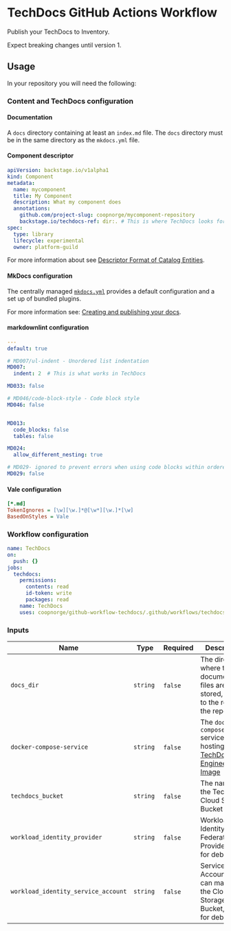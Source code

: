 # TechDocs GitHub Actions Workflow

Publish your TechDocs to Inventory.

Expect breaking changes until version 1.

## Usage

In your repository you will need the following:

### Content and TechDocs configuration

#### Documentation

A `docs` directory containing at least an `index.md` file. The `docs` directory
must be in the same directory as the `mkdocs.yml` file.

#### Component descriptor

```yaml title="catalog-info.yaml"
apiVersion: backstage.io/v1alpha1
kind: Component
metadata:
  name: mycomponent
  title: My Component
  description: What my component does
  annotations:
    github.com/project-slug: coopnorge/mycomponent-repository
    backstage.io/techdocs-ref: dir:. # This is where TechDocs looks for mkdocs.yml
spec:
  type: library
  lifecycle: experimental
  owner: platform-guild
```

For more information about see [Descriptor Format of Catalog Entities].

#### MkDocs configuration

The centrally managed
[`mkdocs.yml`](https://github.com/coopnorge/engineering-docker-images/blob/main/images/techdocs/context/mkdocs.yml)
provides a default configuration and a set up of bundled plugins.

For more information see: [Creating and publishing your docs].

#### markdownlint configuration

```yaml title=".markdownlint.yaml"
---
default: true

# MD007/ul-indent - Unordered list indentation
MD007:
  indent: 2  # This is what works in TechDocs

MD033: false

# MD046/code-block-style - Code block style
MD046: false


MD013:
  code_blocks: false
  tables: false

MD024:
  allow_different_nesting: true

# MD029- ignored to prevent errors when using code blocks within ordered lists
MD029: false
```

#### Vale configuration

```ini title=".vale.ini"
[*.md]
TokenIgnores = [\w][\w.]*@[\w*][\w.]*[\w]
BasedOnStyles = Vale
```

### Workflow configuration

```yaml title=".github/workflows/techdocs.yaml"
name: TechDocs
on:
  push: {}
jobs:
  techdocs:
    permissions:
      contents: read
      id-token: write
      packages: read
    name: TechDocs
    uses: coopnorge/github-workflow-techdocs/.github/workflows/techdocs.yaml@v0
```

### Inputs

<!-- markdownlint-disable MD013 -->
| Name                                | Type     | Required | Description                                                                                    | Default Value                                                                                             |
|-------------------------------------|----------|----------|------------------------------------------------------------------------------------------------|-----------------------------------------------------------------------------------------------------------|
| `docs_dir`                          | `string` | `false`  | The directory where the documentation files are stored, relative to the root of the repository | `docs/`                                                                                                   |
| `docker-compose-service`            | `string` | `false`  | The `docker compose` service hosting the [TechDocs Engineering Image]                          | `techdocs`                                                                                                |
| `techdocs_bucket`                   | `string` | `false`  | The name of the TechDocs Cloud Storage Bucket                                                  | `coop-techdocs-backstage-production-44f7`                                                                 |
| `workload_identity_provider`        | `string` | `false`  | Workload Identity Federation Provider, used for debugging                                      | `projects/1063410054216/locations/global/workloadIdentityPools/techdocs-pool/providers/techdocs-provider` |
| `workload_identity_service_account` | `string` | `false`  | Service Account that can managed the Cloud Storage Bucket, used for debugging                  | `techdocs-publisher@backstage-production-44f7.iam.gserviceaccount.com`                                    |
<!-- markdownlint-enable MD013 -->

[Creating and publishing your docs]: https://backstage.io/docs/features/techdocs/creating-and-publishing
[Descriptor Format of Catalog Entities]: https://backstage.io/docs/features/software-catalog/descriptor-format
[TechDocs Engineering Image]: https://github.com/coopnorge/engineering-docker-images/tree/main/images/techdocs

